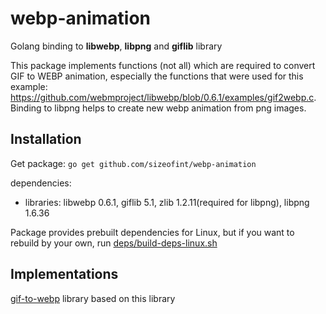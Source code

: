 
# webp-animation

Golang binding to **libwebp**, **libpng** and **giflib** library

This package implements functions (not all) which are required to convert GIF to WEBP animation, especially the functions that were used for this example: https://github.com/webmproject/libwebp/blob/0.6.1/examples/gif2webp.c.   
Binding to libpng helps to create new webp animation from png images.


## Installation

Get package: ```go get github.com/sizeofint/webp-animation```

dependencies:

- libraries: libwebp 0.6.1, giflib 5.1, zlib 1.2.11(required for libpng), libpng 1.6.36


Package provides prebuilt dependencies for Linux, but if you want to rebuild by your own, run [deps/build-deps-linux.sh](deps/build-deps-linux.sh)  
  


## Implementations

[gif-to-webp](https://github.com/sizeofint/gif-to-webp  "Golang convert GIF to WEBP") library based on this library
